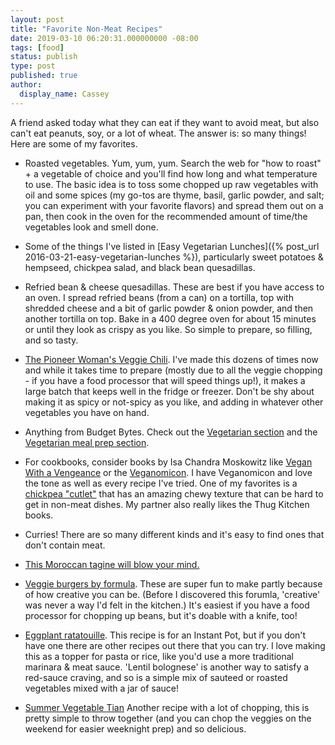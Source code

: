 ```yaml
---
layout: post
title: "Favorite Non-Meat Recipes"
date: 2019-03-10 06:20:31.000000000 -08:00
tags: [food]
status: publish
type: post
published: true
author:
  display_name: Cassey
---
```


A friend asked today what they can eat if they want to avoid meat, but also can't eat peanuts, soy, or a lot of wheat. The answer is: so many things! Here are some of my favorites.

- Roasted vegetables. Yum, yum, yum. Search the web for "how to roast" + a vegetable of choice and you'll find how long and what temperature to use. The basic idea is to toss some chopped up raw vegetables with oil and some spices (my go-tos are thyme, basil, garlic powder, and salt; you can experiment with your favorite flavors) and spread them out on a pan, then cook in the oven for the recommended amount of time/the vegetables look and smell done. 

- Some of the things I've listed in [Easy Vegetarian Lunches]({% post_url 2016-03-21-easy-vegetarian-lunches %}), particularly sweet potatoes & hempseed, chickpea salad, and black bean quesadillas.

- Refried bean & cheese quesadillas. These are best if you have access to an oven. I spread refried beans (from a can) on a tortilla, top with shredded cheese and a bit of garlic powder & onion powder, and then another tortilla on top. Bake in a 400 degree oven for about 15 minutes or until they look as crispy as you like. So simple to prepare, so filling, and so tasty. 

- [The Pioneer Woman's Veggie Chili](https://thepioneerwoman.com/cooking/veggie-chili/). I've made this dozens of times now and while it takes time to prepare (mostly due to all the veggie chopping - if you have a food processor that will speed things up!), it makes a large batch that keeps well in the fridge or freezer. Don't be shy about making it as spicy or not-spicy as you like, and adding in whatever other vegetables you have on hand. 

- Anything from Budget Bytes. Check out the [Vegetarian section](https://www.budgetbytes.com/category/recipes/vegetarian/) and the [Vegetarian meal prep section](https://www.budgetbytes.com/category/extra-bytes/budget-friendly-meal-prep/vegetarian-meal-prep/). 

- For cookbooks, consider books by Isa Chandra Moskowitz like [Vegan With a Vengeance](http://www.isachandra.com/book/vegan-with-a-vengeance-10th-anniversary-edition/) or the [Veganomicon](http://www.isachandra.com/book/veganomicon/). I have Veganomicon and love the tone as well as every recipe I've tried. One of my favorites is a [chickpea "cutlet"](https://www.isachandra.com/2010/11/doublebatch-chickpea-cutlets/) that has an amazing chewy texture that can be hard to get in non-meat dishes. My partner also really likes the Thug Kitchen books. 

- Curries! There are so many different kinds and it's easy to find ones that don't contain meat. 

- [This Moroccan tagine will blow your mind.](https://www.thespruceeats.com/moroccan-vegetarian-carrot-and-chickpea-tagine-2395043)

- [Veggie burgers by formula](https://www.nomeatathlete.com/veggie-burger-recipe/). These are super fun to make partly because of how creative you can be. (Before I discovered this forumla, 'creative' was never a way I'd felt in the kitchen.) It's easiest if you have a food processor for chopping up beans, but it's doable with a knife, too! 

- [Eggplant ratatouille](https://www.epicurious.com/recipes/member/views/eggplant-ratatouille-pressure-cooker-50152139). This recipe is for an Instant Pot, but if you don't have one there are other recipes out there that you can try. I love making this as a topper for pasta or rice, like you'd use a more traditional marinara & meat sauce. 'Lentil bolognese' is another way to satisfy a red-sauce craving, and so is a simple mix of sauteed or roasted vegetables mixed with a jar of sauce!

- [Summer Vegetable Tian](https://www.budgetbytes.com/summer-vegetable-tian/) Another recipe with a lot of chopping, this is pretty simple to throw together (and you can chop the veggies on the weekend for easier weeknight prep) and so delicious. 

